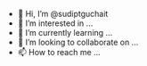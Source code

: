 - 👋 Hi, I’m @sudiptguchait
- 👀 I’m interested in ...
- 🌱 I’m currently learning ...
- 💞️ I’m looking to collaborate on ...
- 📫 How to reach me ...

<!---
sudiptguchait/sudiptguchait is a ✨ special ✨ repository because its `README.md` (this file) appears on your GitHub profile.
You can click the Preview link to take a look at your changes.
--->
